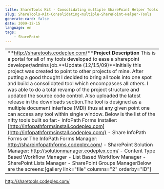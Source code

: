 ```yaml
---
title: ShareTools Kit - Consolidating multiple SharePoint Helper Tools
slug: ShareTools-Kit-Consolidating-multiple-SharePoint-Helper-Tools
generate-card: false
date: 2009-12-15
language: en
tags:
    - SharePoint
---
```



|                                                                                                                                                                                                                                                                                                                                                                                                                                                                                                                                                                                                                                                                                                                                                                                                                                                                                                                                                                                                                                                                                                                                                                                                                           |
| ------------------------------------------------------------------------------------------------------------------------------------------------------------------------------------------------------------------------------------------------------------------------------------------------------------------------------------------------------------------------------------------------------------------------------------------------------------------------------------------------------------------------------------------------------------------------------------------------------------------------------------------------------------------------------------------------------------------------------------------------------------------------------------------------------------------------------------------------------------------------------------------------------------------------------------------------------------------------------------------------------------------------------------------------------------------------------------------------------------------------------------------------------------------------------------------------------------------------- |
| **<http://sharetools.codeplex.com/>****Project Description** This is a portal for all of my tools developed to ease a sharepoint developer/admins job.**Update (12/15/09)**Initially this project was created to point to other projects of mine. After putting a good thought I decided to bring all tools into one spot and build a consolidated tool which encompasses all others. I was able to do a total revamp of the project structure and updated the source code control. Also uploaded the latest release in the downloads section.The tool is designed as a multiple document interface (MDI) thus at any given point one can access any tool within single window. Below is the list of the nifty tools built so far:- InfoPath Forms Installer: [http://infopathformsinstall.codeplex.com](http://infopathformsinstall.codeplex.com/) - Share InfoPath Forms or The InfoPath Forms Manager: <http://shareinfopathforms.codeplex.com/> - SharePoint Solution Manager: <http://solutionmanager.codeplex.com/> - Content Type Based Workflow Manager - List Based Workflow Manager - SharePoint Lists Manager - SharePoint Groups ManagerBelow are the screens:\[gallery link="file" columns="2" orderby="ID"] |

<http://sharetools.codeplex.com/>